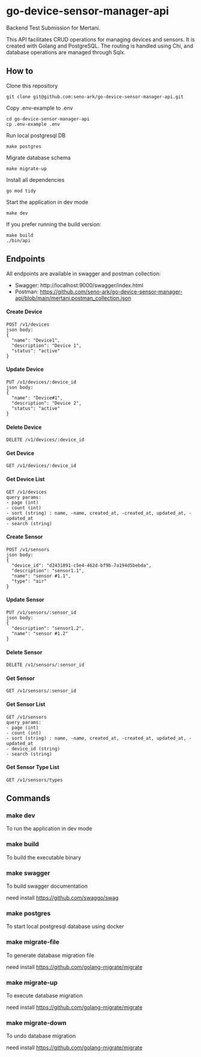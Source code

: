# go-device-sensor-manager-api

Backend Test Submission for Mertani.

This API facilitates CRUD operations for managing devices and sensors. 
It is created with Golang and PostgreSQL. The routing is handled using Chi, and database operations are managed through Sqlx.

## How to

Clone this repository
```
git clone git@github.com:seno-ark/go-device-sensor-manager-api.git
```

Copy .env-example to .env
```
cd go-device-sensor-manager-api
cp .env-example .env
```

Run local postgresql DB
```
make postgres
```

Migrate database schema
```
make migrate-up
```

Install all dependencies
```
go mod tidy
```

Start the application in dev mode
```
make dev
```

If you prefer running the build version:
```
make build
./bin/api
```

## Endpoints

All endpoints are available in swagger and postman collection:
- Swagger: http://localhost:9000/swagger/index.html
- Postman: https://github.com/seno-ark/go-device-sensor-manager-api/blob/main/mertani.postman_collection.json

#### Create Device
```
POST /v1/devices
json body:
{
  "name": "Device1",
  "description": "Device 1",
  "status": "active"
}
```

#### Update Device
```
PUT /v1/devices/:device_id
json body:
{
  "name": "Device#1",
  "description": "Device 2",
  "status": "active"
}
```

#### Delete Device
```
DELETE /v1/devices/:device_id
```

#### Get Device
```
GET /v1/devices/:device_id
```

#### Get Device List
```
GET /v1/devices
query params:
- page (int) 
- count (int) 
- sort (string) : name, -name, created_at, -created_at, updated_at, -updated_at
- search (string) 
```

#### Create Sensor
```
POST /v1/sensors
json body:
{
  "device_id": "d2431891-c5e4-462d-bf9b-7a194d5bebda",    
  "description": "sensor1.1",
  "name": "sensor #1.1",
  "type": "air"
}
```

#### Update Sensor
```
PUT /v1/sensors/:sensor_id
json body:
{
  "description": "sensor1.2",
  "name": "sensor #1.2"
}
```

#### Delete Sensor
```
DELETE /v1/sensors/:sensor_id
```

#### Get Sensor
```
GET /v1/sensors/:sensor_id
```

#### Get Sensor List
```
GET /v1/sensors
query params:
- page (int) 
- count (int) 
- sort (string) : name, -name, created_at, -created_at, updated_at, -updated_at
- device_id (string) 
- search (string) 
```

#### Get Sensor Type List
```
GET /v1/sensors/types
```

## Commands

### make dev
To run the application in dev mode

### make build
To build the executable binary

### make swagger
To build swagger documentation

need install https://github.com/swaggo/swag

### make postgres
To start local postgresql database using docker

### make migrate-file
To generate database migration file

need install https://github.com/golang-migrate/migrate

### make migrate-up
To execute database migration

need install https://github.com/golang-migrate/migrate

### make migrate-down
To undo database migration

need install https://github.com/golang-migrate/migrate
